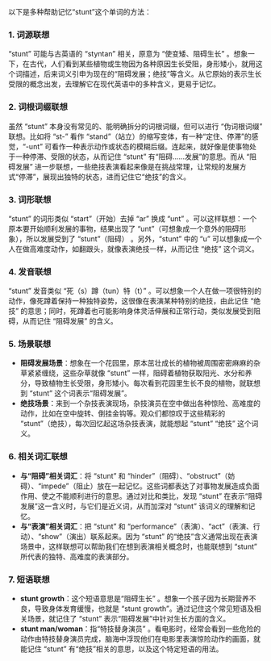 以下是多种帮助记忆“stunt”这个单词的方法：

### 1. 词源联想
“stunt” 可能与古英语的 “styntan” 相关，原意为 “使变矮、阻碍生长” 。想象一下，在古代，人们看到某些植物或生物因为各种原因生长受阻，身形矮小，就用这个词描述，后来词义引申为现在的“阻碍发展；绝技”等含义。从它原始的表示生长受限的概念出发，去理解它在现代英语中的多种含义，更易于记忆。

### 2. 词根词缀联想
虽然 “stunt” 本身没有常见的、能明确拆分的词根词缀，但可以进行 “伪词根词缀” 联想。比如将 “st-” 看作 “stand”（站立）的缩写变体，有一种“定住、停滞”的感觉，“-unt” 可看作一种表示动作或状态的模糊后缀。连起来，就好像是使事物处于一种停滞、受限的状态，从而记住 “stunt” 有“阻碍……发展”的意思。而从 “阻碍发展” 进一步联想，一些绝技表演看起来像是在挑战常理，让常规的发展方式“停滞”，展现出独特的状态，进而记住它“绝技”的含义。

### 3. 词形联想
“stunt” 的词形类似 “start”（开始）去掉 “ar” 换成 “unt” 。可以这样联想：一个原本要开始顺利发展的事物，结果出现了 “unt”（可想象成一个意外的阻碍形象），所以发展受到了 “stunt”（阻碍） 。另外，“stunt” 中的 “u” 可以想象成一个人在做高难度动作，如翻跟头，就像表演绝技一样，从而记住 “绝技” 这个词义。

### 4. 发音联想
“stunt” 发音类似 “死（s）蹲（tun）特（t）” 。可以想象一个人在做一项很特别的动作，像死蹲着保持一种独特姿势，这很像在表演某种特别的绝技，由此记住 “绝技” 的意思；同时，死蹲着也可能影响身体灵活伸展和正常行动，类似发展受到阻碍，从而记住 “阻碍发展” 的含义。

### 5. 场景联想
- **阻碍发展场景**：想象在一个花园里，原本茁壮成长的植物被周围密密麻麻的杂草紧紧缠绕，这些杂草就像 “stunt” 一样，阻碍着植物获取阳光、水分和养分，导致植物生长受限，身形矮小。每次看到花园里生长不良的植物，就联想到 “stunt” 这个词表示“阻碍发展”。
 - **绝技场景**：来到一个杂技表演现场，杂技演员在空中做出各种惊险、高难度的动作，比如在空中旋转、倒挂金钩等。观众们都惊叹于这些精彩的 “stunt”（绝技），每次回忆起这场杂技表演，就能想起 “stunt” “绝技” 这个词义。

### 6. 相关词汇联想
- **与“阻碍”相关词汇**：将 “stunt” 和 “hinder”（阻碍）、“obstruct”（妨碍）、“impede”（阻止）放在一起记忆。这些词都表达了对事物发展造成负面作用、使之不能顺利进行的意思。通过对比和类比，发现 “stunt” 在表示“阻碍发展”这一含义时，与它们是近义词，从而加深对 “stunt” 该词义的理解和记忆。
 - **与“表演”相关词汇**：把 “stunt” 和 “performance”（表演）、“act”（表演、行动）、“show”（演出）联系起来。因为 “stunt” 的“绝技”含义通常出现在表演场景中，这样联想可以帮助我们在想到表演相关概念时，也能联想到 “stunt” 所代表的独特、高难度的表演部分。

### 7. 短语联想
 - **stunt growth**：这个短语意思是“阻碍生长” 。想象一个孩子因为长期营养不良，导致身体发育缓慢，也就是 “stunt growth”。通过记住这个常见短语及相关场景，就记住了 “stunt” 表示“阻碍发展”中针对生长方面的含义。
 - **stunt man/woman**：指“特技替身演员” 。看电影时，经常会看到一些危险的动作由特技替身演员完成，脑海中浮现他们在电影里表演惊险动作的画面，就能记住 “stunt” 有“绝技”相关的意思，以及这个特定短语的用法。 